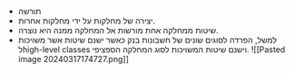 - תורשה
- יצירה של מחלקות על ידי מחלקות אחרות.
- שיטות ממחלקה אחת מורשות אל המחלקה ממנה היא נוצרה.
- למשל, הפרדה לסוגים שונים של חשבונות בנק כאשר ישנם שיטות אשר משויכות לhigh-level classes וישנם שיטות המשויכות לסוג המחלקה הספציפי.
![[Pasted image 20240317174727.png]]